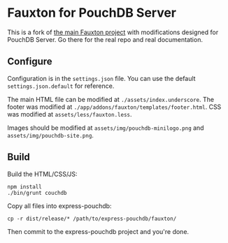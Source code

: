 Fauxton for PouchDB Server
=======

This is a fork of [the main Fauxton project](https://github.com/apache/couchdb-fauxton) with modifications designed for PouchDB Server. Go there for the real repo and real documentation.

Configure
-------

Configuration is in the `settings.json` file.  You can use the default `settings.json.default` for reference.

The main HTML file can be modified at `./assets/index.underscore`. The footer was modified at `./app/addons/fauxton/templates/footer.html`. CSS was modified at `assets/less/fauxton.less`.

Images should be modified at `assets/img/pouchdb-minilogo.png` and `assets/img/pouchdb-site.png`.

Build
-----------

Build the HTML/CSS/JS:

    npm install
    ./bin/grunt couchdb

Copy all files into express-pouchdb:

    cp -r dist/release/* /path/to/express-pouchdb/fauxton/

Then commit to the express-pouchdb project and you're done.
